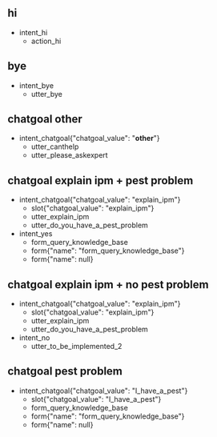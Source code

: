 ## hi
* intent_hi
  - action_hi

## bye
* intent_bye
  - utter_bye

## chatgoal other
* intent_chatgoal{"chatgoal_value": "__other__"}
    - utter_canthelp
    - utter_please_askexpert
    
## chatgoal explain ipm + pest problem
* intent_chatgoal{"chatgoal_value": "explain_ipm"}
    - slot{"chatgoal_value": "explain_ipm"}
    - utter_explain_ipm
    - utter_do_you_have_a_pest_problem
* intent_yes
    - form_query_knowledge_base
    - form{"name": "form_query_knowledge_base"}
    - form{"name": null}
    
    
## chatgoal explain ipm + no pest problem
* intent_chatgoal{"chatgoal_value": "explain_ipm"}
    - slot{"chatgoal_value": "explain_ipm"}
    - utter_explain_ipm
    - utter_do_you_have_a_pest_problem
* intent_no
    - utter_to_be_implemented_2
    
## chatgoal pest problem
* intent_chatgoal{"chatgoal_value": "I_have_a_pest"}
    - slot{"chatgoal_value": "I_have_a_pest"}
    - form_query_knowledge_base
    - form{"name": "form_query_knowledge_base"}
    - form{"name": null}